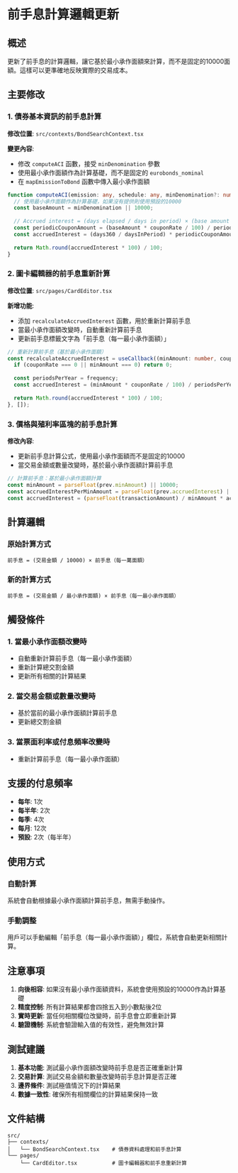 # 前手息計算邏輯更新

## 概述

更新了前手息的計算邏輯，讓它基於最小承作面額來計算，而不是固定的10000面額。這樣可以更準確地反映實際的交易成本。

## 主要修改

### 1. 債券基本資訊的前手息計算

**修改位置**: `src/contexts/BondSearchContext.tsx`

**變更內容**:
- 修改 `computeACI` 函數，接受 `minDenomination` 參數
- 使用最小承作面額作為計算基礎，而不是固定的 `eurobonds_nominal`
- 在 `mapEmissionToBond` 函數中傳入最小承作面額

```typescript
function computeACI(emission: any, schedule: any, minDenomination?: number): number {
  // 使用最小承作面額作為計算基礎，如果沒有提供則使用預設的10000
  const baseAmount = minDenomination || 10000;
  
  // Accrued interest = (days elapsed / days in period) × (base amount × annual rate / frequency)
  const periodicCouponAmount = (baseAmount * couponRate / 100) / periodsPerYear;
  const accruedInterest = (days360 / daysInPeriod) * periodicCouponAmount;
  
  return Math.round(accruedInterest * 100) / 100;
}
```

### 2. 圖卡編輯器的前手息重新計算

**修改位置**: `src/pages/CardEditor.tsx`

**新增功能**:
- 添加 `recalculateAccruedInterest` 函數，用於重新計算前手息
- 當最小承作面額改變時，自動重新計算前手息
- 更新前手息標籤文字為「前手息（每一最小承作面額）」

```typescript
// 重新計算前手息（基於最小承作面額）
const recalculateAccruedInterest = useCallback((minAmount: number, couponRate: number, frequency: number) => {
  if (couponRate === 0 || minAmount === 0) return 0;
  
  const periodsPerYear = frequency;
  const accruedInterest = (minAmount * couponRate / 100) / periodsPerYear;
  
  return Math.round(accruedInterest * 100) / 100;
}, []);
```

### 3. 價格與殖利率區塊的前手息計算

**修改內容**:
- 更新前手息計算公式，使用最小承作面額而不是固定的10000
- 當交易金額或數量改變時，基於最小承作面額計算前手息

```typescript
// 計算前手息：基於最小承作面額計算
const minAmount = parseFloat(prev.minAmount) || 10000;
const accruedInterestPerMinAmount = parseFloat(prev.accruedInterest) || 0;
const accruedInterest = (parseFloat(transactionAmount) / minAmount * accruedInterestPerMinAmount).toFixed(2);
```

## 計算邏輯

### 原始計算方式
```
前手息 = (交易金額 / 10000) × 前手息（每一萬面額）
```

### 新的計算方式
```
前手息 = (交易金額 / 最小承作面額) × 前手息（每一最小承作面額）
```

## 觸發條件

### 1. 當最小承作面額改變時
- 自動重新計算前手息（每一最小承作面額）
- 重新計算總交割金額
- 更新所有相關的計算結果

### 2. 當交易金額或數量改變時
- 基於當前的最小承作面額計算前手息
- 更新總交割金額

### 3. 當票面利率或付息頻率改變時
- 重新計算前手息（每一最小承作面額）

## 支援的付息頻率

- **每年**: 1次
- **每半年**: 2次
- **每季**: 4次
- **每月**: 12次
- **預設**: 2次（每半年）

## 使用方式

### 自動計算
系統會自動根據最小承作面額計算前手息，無需手動操作。

### 手動調整
用戶可以手動編輯「前手息（每一最小承作面額）」欄位，系統會自動更新相關計算。

## 注意事項

1. **向後相容**: 如果沒有最小承作面額資料，系統會使用預設的10000作為計算基礎
2. **精度控制**: 所有計算結果都會四捨五入到小數點後2位
3. **實時更新**: 當任何相關欄位改變時，前手息會立即重新計算
4. **驗證機制**: 系統會驗證輸入值的有效性，避免無效計算

## 測試建議

1. **基本功能**: 測試最小承作面額改變時前手息是否正確重新計算
2. **交易計算**: 測試交易金額和數量改變時前手息計算是否正確
3. **邊界條件**: 測試極值情況下的計算結果
4. **數據一致性**: 確保所有相關欄位的計算結果保持一致

## 文件結構

```
src/
├── contexts/
│   └── BondSearchContext.tsx    # 債券資料處理和前手息計算
└── pages/
    └── CardEditor.tsx           # 圖卡編輯器和前手息重新計算
```


